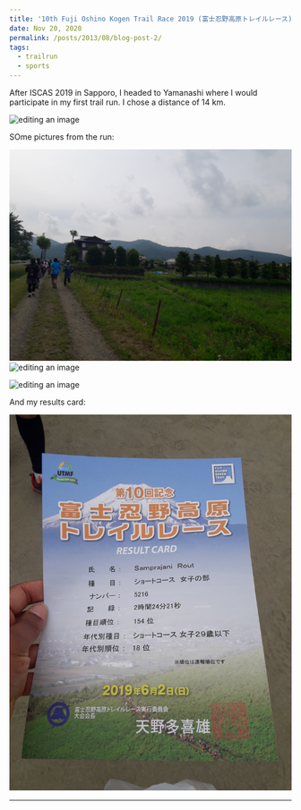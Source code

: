 ```yaml
---
title: '10th Fuji Oshino Kogen Trail Race 2019 (富士忍野高原トレイルレース) '
date: Nov 20, 2020
permalink: /posts/2013/08/blog-post-2/
tags:
  - trailrun
  - sports
---
```


After ISCAS 2019 in Sapporo, I headed to Yamanashi where I would participate in my first trail run. I chose a distance of 14 km. 

![editing an image](/images/blog_images/fuji_run/fuji_run1.jpg)

SOme pictures from the run:

![editing an image](/images/blog_images/fuji_run/fuji_run2.jpg)
![editing an image](/images/blog_images/fuji_run/fuji_run3.jpg)

![editing an image](/images/blog_images/fuji_run/fuji_run5.jpg)

And my results card:

![editing an image](/images/blog_images/fuji_run/fuji_run4.jpg)

------

